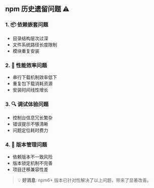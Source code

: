 ## npm 历史遗留问题 ⚠️

### 1. 📦 依赖嵌套问题

- 目录结构层次过深
- 文件系统路径长度限制
- 模块重复安装

### 2. 🐌 性能效率问题

- 串行下载机制效率低下
- 重复包下载消耗资源
- 安装时间线性增长

### 3. 🔍 调试体验问题

- 控制台信息冗长繁杂
- 错误提示不够清晰
- 问题定位耗时费力

### 4. 🔄 版本管理问题

- 依赖版本不一致风险
- 版本锁定机制不完善
- 项目迁移兼容性差

> 💡 **好消息**: npm6+ 版本已针对性解决了以上问题，带来了显著改善。
